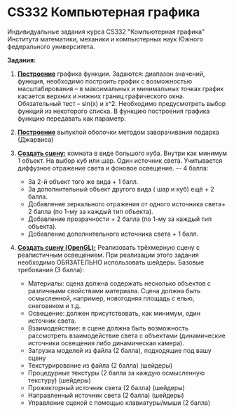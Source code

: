 CS332 Компьютерная графика
=
Индивидуальные задания курса CS332 "Компьютерная графика" Института математики, механики и компьютерных наук Южного федерального университета.


**Задания:**

1. [**Построение**](../../tree/master/plots) графика функции. Задаются: диапазон значений, функция, необходимо построить график с возможностью масштабирования – в максимальных и минимальных точках график касается верхних и нижних границ графического окна. Обязательный тест – sin(x) и x^2. Необходимо предусмотреть выбор функций из некоторого списка. В функцию построения графика функцию передавать как параметр.

2. [**Построение**](../../tree/master/jarvis) выпуклой оболочки методом заворачивания подарка (Джарвиса)

3. [**Создать сцену:**](../../tree/master/raytracer) комната в виде большого куба. Внутри как минимум 1 объект. На выбор куб или шар. Один источник света. Учитывается  диффузное отражение  света и фоновое освещение. -- 4 балла:
	* За 2-й объект того же вида + 1 балл.
	* За дополнительный объект другого вида ( шар и куб) ещё + 2 балла.
	* Добавление зеркального отражения от одного источника света+ 2 балла (по 1-му за каждый тип объекта). 
	* Добавление прозрачности + 2 балла (по 1-му за каждый тип объекта).
	* Добавление дополнительного источника света + 1 балл.

4. [**Создать сцену (OpenGL):**](../../tree/master/scene) Реализовать трёхмерную сцену с реалистичным освещением. При реализации этого задания необходимо ОБЯЗАТЕЛЬНО использовать шейдеры. Базовые требования (3 балла):
	* Материалы: сцена должна содержать несколько объектов с различными свойствами материала. Сцена должна быть осмысленной, например, новогодняя площадь с елью, снеговиком и т.д.
	* Освещение: должен присутствовать, как минимум, один источник света.
	* Взаимодействие: в сцене должна быть возможность рассмотреть взаимодействие света с объектами (динамические источники освещения либо динамическая камера).
	* Загрузка моделей из файла (2 балла), подходящие под вашу сцену
	* Текстурирование из файла (2 балла) (шейдеры)
	* Процедурные текстуры (2 балла за каждую осмысленную текстуру) (шейдеры)
	* Прожекторный источник света (2 балла) (шейдеры)
	* Направленный источник света (2 балла) (шейдеры)
	* Управление сценой с помощью клавиатуры/мыши (2 балла)
